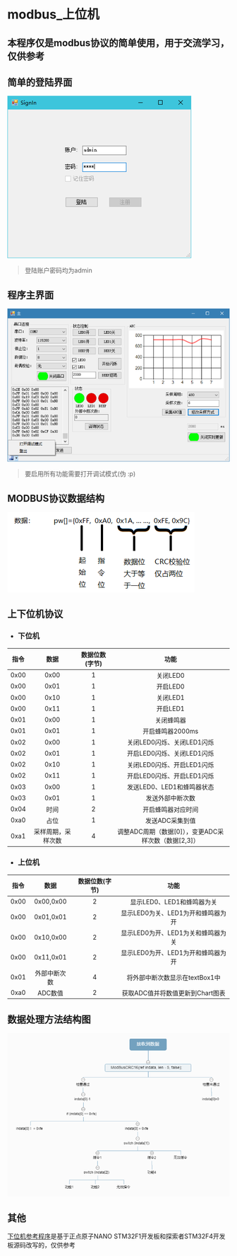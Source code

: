 # modbus_上位机
## 本程序仅是modbus协议的简单使用，用于交流学习，仅供参考
## 简单的登陆界面
 ![Sign](README/SignIn.png) 
> 登陆账户密码均为admin
## 程序主界面
 ![Main](README/Main.png) 
 > 要启用所有功能需要打开调试模式(伪 :p)
## MODBUS协议数据结构
![Modbus](README/Modbus.png)
## 上下位机协议
- ### 下位机 
|指令|数据|数据位数(字节)|功能|
|:--:|:-----:|:-----:|:-----:|
|0x00|0x00|1|关闭LED0|
|0x00|0x01|1|开启LED0|
|0x00|0x10|1|关闭LED1|
|0x00|0x11|1|开启LED1|
|0x01|0x00|1|关闭蜂鸣器|
|0x01|0x01|1|开启蜂鸣器2000ms|
|0x02|0x00|1|关闭LED0闪烁、关闭LED1闪烁|
|0x02|0x01|1|开启LED0闪烁、关闭LED1闪烁|
|0x02|0x10|1|关闭LED0闪烁、开启LED1闪烁|
|0x02|0x11|1|开启LED0闪烁、开启LED1闪烁|
|0x03|0x00|1|发送LED0、LED1和蜂鸣器状态|
|0x03|0x01|1|发送外部中断次数|
|0x04|时间|2|开启蜂鸣器对应时间|
|0xa0|占位|1|发送ADC采集到值|
|0xa1|采样周期，采样次数|4|调整ADC周期（数据[0]），变更ADC采样次数（数据[2,3]）|
- ### 上位机
|指令|数据|数据位数(字节)|功能|
|:--:|:-----:|:-----:|:-----:|
|0x00|0x00,0x00|2|显示LED0、LED1和蜂鸣器为关|
|0x00|0x01,0x01|2|显示LED0为关、LED1为开和蜂鸣器为开|
|0x00|0x10,0x00|2|显示LED0为开、LED1为关和蜂鸣器为关|
|0x00|0x11,0x01|2|显示LED0为开、LED1为开和蜂鸣器为开|
|0x01|外部中断次数|4|将外部中断次数显示在textBox1中|
|0xa0|ADC数值|2|获取ADC值并将数值更新到Chart图表|
## 数据处理方法结构图
![Process](README/Process.png)
## 其他
[下位机参考程序](https://github.com/RC1844/modbus_CSharp/tree/master/SlaveComputer)是基于正点原子NANO STM32F1开发板和探索者STM32F4开发板源码改写的，仅供参考
